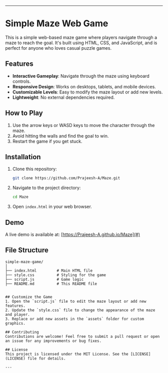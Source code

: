 

---

# Simple Maze Web Game

This is a simple web-based maze game where players navigate through a maze to reach the goal. It's built using HTML, CSS, and JavaScript, and is perfect for anyone who loves casual puzzle games.

## Features
- **Interactive Gameplay**: Navigate through the maze using keyboard controls.
- **Responsive Design**: Works on desktops, tablets, and mobile devices.
- **Customizable Levels**: Easy to modify the maze layout or add new levels.
- **Lightweight**: No external dependencies required.

## How to Play
1. Use the arrow keys or WASD keys to move the character through the maze.
2. Avoid hitting the walls and find the goal to win.
3. Restart the game if you get stuck.

## Installation
1. Clone this repository:
   ```bash
   git clone https://github.com/Prajeesh-A/Maze.git
   ```
2. Navigate to the project directory:
   ```bash
   cd Maze
   ```
3. Open `index.html` in your web browser.

## Demo
A live demo is available at: [https://Prajeesh-A.github.io/Maze](#)

## File Structure
```
simple-maze-game/
│
├── index.html         # Main HTML file
├── style.css          # Styling for the game
├── script.js          # Game logic
├── README.md          # This README file


## Customize the Game
1. Open the `script.js` file to edit the maze layout or add new features.
2. Update the `style.css` file to change the appearance of the maze and player.
3. Replace or add new assets in the `assets` folder for custom graphics.

## Contributing
Contributions are welcome! Feel free to submit a pull request or open an issue for any improvements or bug fixes.

## License
This project is licensed under the MIT License. See the [LICENSE](LICENSE) file for details.

---

